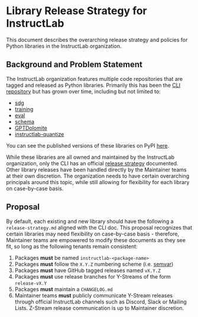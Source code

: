 # Library Release Strategy for InstructLab

This document describes the overarching release strategy and policies for Python libraries in the InstructLab organization.

## Background and Problem Statement

The InstructLab organization features multiple code repositories that are tagged and released as Python libraries.
Primarily this has been the [CLI repository](https://github.com/instructlab/instructlab) but has grown over time,
including but not limited to:

- [sdg](https://github.com/instructlab/sdg)
- [training](https://github.com/instructlab/training)
- [eval](https://github.com/instructlab/eval)
- [schema](https://github.com/instructlab/schema)
- [GPTDolomite](https://github.com/instructlab/GPTDolomite)
- [instructlab-quantize](https://github.com/instructlab/instructlab-quantize)

You can see the published versions of these libraries on PyPI [here](https://pypi.org/search/?q=instructlab).

While these libraries are all owned and maintained by the InstructLab organization, only the CLI has an official
[release strategy](https://github.com/instructlab/instructlab/blob/main/docs/release-strategy.md) documented. Other library
releases have been handled directly by the Maintainer teams at their own discretion. The organization needs to have certain
overarching principals around this topic, while still allowing for flexibility for each library on case-by-case basis.

## Proposal

By default, each existing and new library should have the following a `release-strategy.md` aligned with the CLI doc. This proposal recognizes that certain libraries may need flexibility
on case-by-case basis - therefore, Maintainer teams are empowered to modify these documents as they see fit, so long as the
following tenants remain consistent:

1. Packages **must** be named `instructlab-<package-name>`
1. Packages **must** follow the `X.Y.Z` numbering scheme (i.e. [semvar](https://semver.org/))
1. Packages **must** have GitHub tagged releases named `vX.Y.Z`
1. Packages **must** use release branches for Y-Streams of the form `release-vX.Y`
1. Packages **must** maintain a `CHANGELOG.md`
1. Maintainer teams **must** publicly communicate Y-Stream releases through official InstructLab channels such as Discord, Slack or Mailing Lists. Z-Stream release communication is up to Maintainer discretion.
